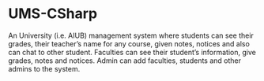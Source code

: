 # UMS-CSharp
An University (i.e. AIUB) management system where students can see their grades, their teacher’s name for any course, given notes, notices and also can chat to other student. Faculties can see their student’s information, give grades, notes and notices. Admin can add faculties, students and other admins to the system.
